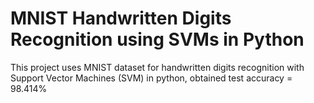 # MNIST Handwritten Digits Recognition using SVMs in Python

This project uses MNIST dataset for handwritten digits recognition with Support Vector Machines (SVM) in python, obtained test accuracy = 98.414%
